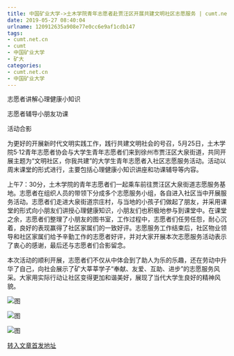 ```yaml
---
title: 中国矿业大学->土木学院青年志愿者赴贾汪区开展共建文明社区志愿服务 | cumt.net.cn
date: 2019-05-27 08:40:04
urlname: 120912635a908e77e0cc6e9af1cdb147
tags: 
- cumt.net.cn
- cumt
- 中国矿业大学
- 矿大
categories:
- cumt.net.cn
- 中国矿业大学
---
```



志愿者讲解心理健康小知识

志愿者辅导小朋友功课

活动合影

为更好的开展新时代文明实践工作，践行共建文明社会的号召，5月25日，土木学院5·12青年志愿者协会与大学生青年志愿者们来到徐州市贾汪区大泉街道，共同开展主题为“文明社区，你我共建”的大学生青年志愿者入社区志愿服务活动。活动以周末课堂的形式进行，主要包括心理健康小知识讲座和功课辅导等内容。

上午7：30分，土木学院的青年志愿者们一起乘车前往贾汪区大泉街道志愿服务基地。志愿者在组织人员的带领下分成多个志愿服务小组，各自进入社区当中开展服务活动。志愿者们走进大泉街道宗庄村，与当地的小孩子们做起了朋友，并采用课堂的形式向小朋友们讲授心理健康知识，小朋友们也积极地参与到课堂中。在课堂之余，志愿者们整理了小朋友的图书室，工作过程中，志愿者们任劳任怨，耐心沉着，良好的表现赢得了社区家属们的一致好评。志愿服务工作结束后，社区物业领导和社区家属们给予辛勤工作的志愿者好评，并对大家开展本次志愿服务活动表示了衷心的感谢，最后还与志愿者们合影留念。

本次活动的顺利开展，志愿者们不仅从中体会到了助人为乐的乐趣，还在劳动中升华了自己，向社会展示了矿大莘莘学子“奉献、友爱、互助、进步”的志愿服务风采。大家用实际行动让社区变得更加和谐美好，展现了当代大学生良好的精神风貌。



![图](http://xwzx.cumt.edu.cn/_upload/article/images/8f/d5/a2b78e464a428576c0cfdf2cd96d/392e6293-42cf-46dd-b5fd-00e030d9990e.jpg)

![图](http://xwzx.cumt.edu.cn/_upload/article/images/8f/d5/a2b78e464a428576c0cfdf2cd96d/674f21e7-fb23-4d7d-a067-f02756fdddf4.jpg)

![图](http://xwzx.cumt.edu.cn/_upload/article/images/8f/d5/a2b78e464a428576c0cfdf2cd96d/8f5dc399-601f-4348-8e89-f8a9f212a068.jpg)

[转入文章首发地址](http://xwzx.cumt.edu.cn/0a/1d/c523a526877/page.htm)